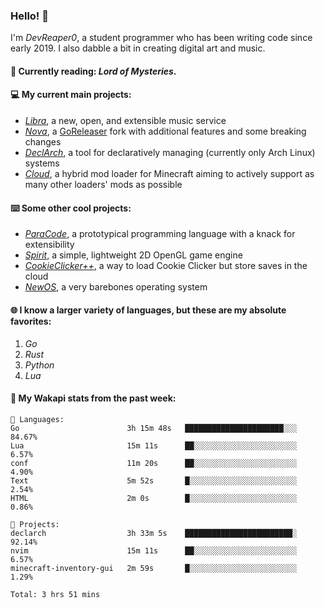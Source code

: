 ### Hello! 👋

I'm _DevReaper0_, a student programmer who has been writing code since early 2019. I also dabble a bit in creating digital art and music.

#### 📖 Currently reading: *Lord of Mysteries*.

#### 💻 My current main projects:

-   _[Libra](https://github.com/LibraMusic)_, a new, open, and extensible music service
-   _[Nova](https://github.com/LibraMusic/Nova)_, a [GoReleaser](https://github.com/goreleaser/goreleaser) fork with additional features and some breaking changes
-   _[DeclArch](https://github.com/DevReaper0/declarch)_, a tool for declaratively managing (currently only Arch Linux) systems
-   _[Cloud](https://github.com/CloudLoaderMC/CloudLoader)_, a hybrid mod loader for Minecraft aiming to actively support as many other loaders' mods as possible

#### ⌨️ Some other cool projects:

-   _[ParaCode](https://github.com/ParaCodeLang/ParaCode)_, a prototypical programming language with a knack for extensibility
-   _[Spirit](https://gitlab.com/DevReaper0/SpiritEngine)_, a simple, lightweight 2D OpenGL game engine
-   _[CookieClicker++](https://github.com/DevReaper0/CookieClickerPlusPlus)_, a way to load Cookie Clicker but store saves in the cloud
-   _[NewOS](https://github.com/DevReaper0/NewOS)_, a very barebones operating system

#### 🌐 I know a larger variety of languages, but these are my absolute favorites:

1. _Go_
2. _Rust_
3. _Python_
4. _Lua_

#### 📡 My Wakapi stats from the past week:

```text
💾 Languages:
Go                        3h 15m 48s   ██████████████████████░░░  84.67%
Lua                       15m 11s      ██░░░░░░░░░░░░░░░░░░░░░░░  6.57%
conf                      11m 20s      ██░░░░░░░░░░░░░░░░░░░░░░░  4.90%
Text                      5m 52s       █░░░░░░░░░░░░░░░░░░░░░░░░  2.54%
HTML                      2m 0s        █░░░░░░░░░░░░░░░░░░░░░░░░  0.86%

💼 Projects:
declarch                  3h 33m 5s    ████████████████████████░  92.14%
nvim                      15m 11s      ██░░░░░░░░░░░░░░░░░░░░░░░  6.57%
minecraft-inventory-gui   2m 59s       █░░░░░░░░░░░░░░░░░░░░░░░░  1.29%

Total: 3 hrs 51 mins
```
